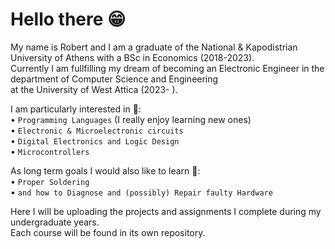 # Hello there 😁

My name is Robert and I am a graduate of the National & Kapodistrian University of Athens with a BSc in Economics (2018-2023).  
Currently I am fullfilling my dream of becoming an Electronic Engineer in the department of Computer Science and Engineering  
at the University of West Attica (2023- ).

I am particularly interested in 👀:  
• `Programming Languages` (I really enjoy learning new ones)  
• `Electronic & Microelectronic circuits`  
• `Digital Electronics and Logic Design`  
• `Microcontrollers`  

As long term goals I would also like to learn 🎯:  
• `Proper Soldering`  
• `and how to Diagnose and (possibly) Repair faulty Hardware`  

Here I will be uploading the projects and assignments I complete during my undergraduate years.  
Each course will be found in its own repository.
